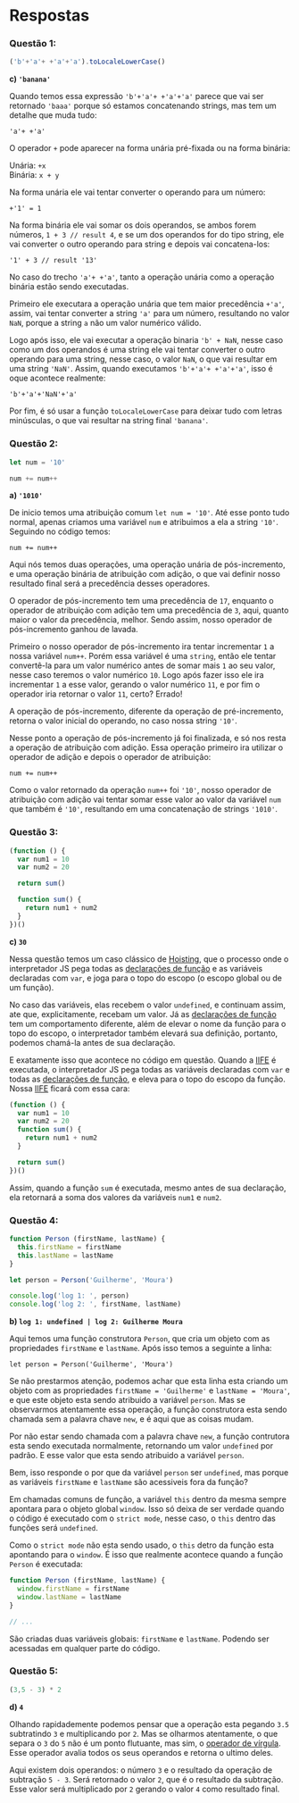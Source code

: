 # Respostas

### Questão 1:

```javascript
('b'+'a'+ +'a'+'a').toLocaleLowerCase()
```

**c) `'banana'`**

Quando temos essa expressão `'b'+'a'+ +'a'+'a'` parece que vai ser retornado `'baaa'` porque só estamos concatenando strings, mas tem um detalhe que muda tudo:

```'a'+ +'a'```

O operador `+` pode aparecer na forma unária pré-fixada ou na forma binária:

Unária: `+x`<br>
Binária: `x + y`

Na forma unária ele vai tentar converter o operando para um número:

```+'1' = 1```

Na forma binária ele vai somar os dois operandos, se ambos forem números, `1 + 3 // result 4`, e se um dos operandos for do tipo string, ele vai converter o outro operando para string e depois vai concatena-los:

```'1' + 3 // result '13'```

No caso do trecho `'a'+ +'a'`, tanto a operação unária como a operação binária estão sendo executadas.

Primeiro ele executara a operação unária que tem maior precedência `+'a'`, assim, vai tentar converter a string `'a'` para um número, resultando no valor `NaN`, porque a string `a` não um valor numérico válido.

Logo após isso, ele vai executar a operação binaria `'b' + NaN`, nesse caso como um dos operandos é uma string ele vai tentar converter o outro operando para uma string, nesse caso, o valor `NaN`, o que vai resultar em uma string `'NaN'`. Assim, quando executamos `'b'+'a'+ +'a'+'a'`, isso é oque acontece realmente:

```'b'+'a'+'NaN'+'a'```

Por fim, é só usar a função `toLocaleLowerCase` para deixar tudo com letras minúsculas, o que vai resultar na string final `'banana'`.

### Questão 2:

```javascript
let num = '10'

num += num++
```

**a) `'1010'`**

De inicio temos uma atribuição comum `let num = '10'`. Até esse ponto tudo normal, apenas criamos uma variável `num` e atribuimos a ela a string `'10'`. Seguindo no código temos:

```num += num++```

Aqui nós temos duas operações, uma operação unária de pós-incremento, e uma operação binária de atribuição com adição, o que vai definir nosso resultado final será a precedência desses operadores.

O operador de pós-incremento tem uma precedência de `17`, enquanto o operador de atribuição com adição tem uma precedência de `3`, aqui, quanto maior o valor da precedência, melhor. Sendo assim, nosso operador de pós-incremento ganhou de lavada.

Primeiro o nosso operador de pós-incremento ira tentar incrementar `1` a nossa variável `num++`. Porém essa variável é uma `string`, então ele tentar convertê-la para um valor numérico antes de somar mais `1` ao seu valor, nesse caso teremos o valor numérico `10`. Logo após fazer isso ele ira incrementar `1` a esse valor, gerando o valor numérico `11`, e por fim o operador iria retornar o valor `11`, certo? Errado!

A operação de pós-incremento, diferente da operação de pré-incremento, retorna o valor inicial do operando, no caso nossa string `'10'`.

Nesse ponto a operação de pós-incremento já foi finalizada, e só nos resta a operação de atribuição com adição. Essa operação primeiro ira utilizar o operador de adição e depois o operador de atribuição:

```num += num++```

Como o valor retornado da operação `num++` foi `'10'`, nosso operador de atribuição com adição vai tentar somar esse valor ao valor da variável `num` que também é `'10'`, resultando em uma concatenação de strings `'1010'`.

### Questão 3:

```javascript
(function () {
  var num1 = 10
  var num2 = 20

  return sum()

  function sum() {
    return num1 + num2
  }
})()
```

**c) `30`**

Nessa questão temos um caso clássico de <a href="https://developer.mozilla.org/pt-BR/docs/Glossario/Hoisting" target="_blank">Hoisting</a>, que o processo onde o interpretador JS pega todas as <a href="https://developer.mozilla.org/en-US/docs/Web/JavaScript/Reference/Statements/function" target="_blank">declarações de função</a> e as variáveis declaradas com `var`, e joga para o topo do escopo (o escopo global ou de um função).

No caso das variáveis, elas recebem o valor `undefined`, e continuam assim, ate que, explicitamente, recebam um valor. Já as <a href="https://developer.mozilla.org/en-US/docs/Web/JavaScript/Reference/Statements/function" target="_blank">declarações de função</a> tem um comportamento diferente, além de elevar o nome da função para o topo do escopo, o interpretador também elevará sua definição, portanto, podemos chamá-la antes de sua declaração.

E exatamente isso que acontece no código em questão. Quando a <a href="https://developer.mozilla.org/pt-BR/docs/Glossario/IIFE" target="_blank">IIFE</a> é executada, o interpretador JS pega todas as variáveis declaradas com `var` e todas as <a href="https://developer.mozilla.org/en-US/docs/Web/JavaScript/Reference/Statements/function" target="_blank">declarações de função</a>, e eleva para o topo do escopo da função. Nossa <a href="https://developer.mozilla.org/pt-BR/docs/Glossario/IIFE" target="_blank">IIFE</a> ficará com essa cara:

```javascript
(function () {
  var num1 = 10
  var num2 = 20
  function sum() {
    return num1 + num2
  }

  return sum()
})()
```

Assim, quando a função `sum` é executada, mesmo antes de sua declaração, ela retornará a soma dos valores da variáveis `num1` e `num2`.

### Questão 4:

```javascript
function Person (firstName, lastName) {
  this.firstName = firstName
  this.lastName = lastName
}

let person = Person('Guilherme', 'Moura')

console.log('log 1: ', person)
console.log('log 2: ', firstName, lastName)
```

**b) `log 1: undefined | log 2: Guilherme Moura`**

Aqui temos uma função construtora `Person`, que cria um objeto com as propriedades `firstName` e `lastName`. Após isso temos a seguinte a linha:

`let person = Person('Guilherme', 'Moura')`

Se não prestarmos atenção, podemos achar que esta linha esta criando um objeto com as propriedades `firstName = 'Guilherme'` e `lastName = 'Moura'`, e que este objeto esta sendo atribuido a variável `person`. Mas se observarmos atentamente essa operação, a função construtora esta sendo chamada sem a palavra chave `new`, e é aqui que as coisas mudam.

Por não estar sendo chamada com a palavra chave `new`, a função contrutora esta sendo executada normalmente, retornando um valor `undefined` por padrão. E esse valor que esta sendo atribuido a variável `person`.

Bem, isso responde o por que da variável `person` ser `undefined`, mas porque as variáveis `firstName` e `lastName` são acessiveis fora da função?

Em chamadas comuns de função, a variável `this` dentro da mesma sempre apontara para o objeto global `window`. Isso só deixa de ser verdade quando o código é executado com o `strict mode`, nesse caso, o `this` dentro das funções será `undefined`.

Como o `strict mode` não esta sendo usado, o `this` detro da função esta apontando para o `window`. É isso que realmente acontece quando a função `Person` é executada:

```javascript
function Person (firstName, lastName) {
  window.firstName = firstName
  window.lastName = lastName
}

// ...
```
São criadas duas variáveis globais: `firstName` e `lastName`. Podendo ser acessadas em qualquer parte do código.

### Questão 5:

```javascript
(3,5 - 3) * 2
```

**d) `4`**

Olhando rapidademente podemos pensar que a operação esta pegando `3.5` subtratindo `3` e multiplicando por `2`. Mas se olharmos atentamente, o que separa o `3` do `5` não é um ponto flutuante, mas sim, o <a href="https://developer.mozilla.org/pt-BR/docs/Web/JavaScript/Reference/Operators/Operador_Virgula" target="_blank">operador de vírgula</a>. Esse operador avalia todos os seus operandos e retorna o ultimo deles.

Aqui existem dois operandos: o número `3` e o resultado da operação de subtração `5 - 3`. Será retornado o valor `2`, que é o resultado da subtração. Esse valor será multiplicado por `2` gerando o valor `4` como resultado final.
